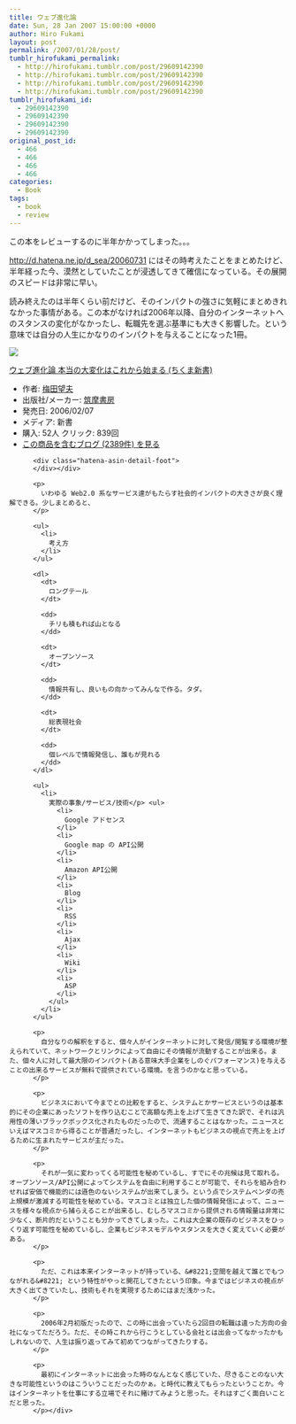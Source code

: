 ```yaml
---
title: ウェブ進化論
date: Sun, 28 Jan 2007 15:00:00 +0000
author: Hiro Fukami
layout: post
permalink: /2007/01/28/post/
tumblr_hirofukami_permalink:
  - http://hirofukami.tumblr.com/post/29609142390
  - http://hirofukami.tumblr.com/post/29609142390
  - http://hirofukami.tumblr.com/post/29609142390
  - http://hirofukami.tumblr.com/post/29609142390
tumblr_hirofukami_id:
  - 29609142390
  - 29609142390
  - 29609142390
  - 29609142390
original_post_id:
  - 466
  - 466
  - 466
  - 466
categories:
  - Book
tags:
  - book
  - review
---
```

<div class="section">
  <p>
    この本をレビューするのに半年かかってしまった。。。
  </p>
  
  <p>
    <a href="http://d.hatena.ne.jp/d_sea/20060731" target="_blank"><a href="http://d.hatena.ne.jp/d_sea/20060731" target="_blank">http://d.hatena.ne.jp/d_sea/20060731</a></a> にはその時考えたことをまとめたけど、半年経った今、漠然としていたことが浸透してきて確信になっている。その展開のスピードは非常に早い。
  </p>
  
  <p>
    読み終えたのは半年くらい前だけど、そのインパクトの強さに気軽にまとめきれなかった事情がある。この本がなければ2006年以降、自分のインターネットへのスタンスの変化がなかったし、転職先を選ぶ基準にも大きく影響した。という意味では自分の人生にかなりのインパクトを与えることになった1冊。
  </p>
  
  <div class="hatena-asin-detail">
    <p>
      <a href="http://www.amazon.co.jp/gp/product/4480062858/ref=as_li_tf_il?ie=UTF8&camp=247&creative=1211&creativeASIN=4480062858&linkCode=as2&tag=dsea-22" target="_blank"><img border="0" src="http://ws.assoc-amazon.jp/widgets/q?_encoding=UTF8&ASIN=4480062858&Format=_SL160_&ID=AsinImage&MarketPlace=JP&ServiceVersion=20070822&WS=1&tag=dsea-22" /></a><img src="http://www.assoc-amazon.jp/e/ir?t=dsea-22&l=as2&o=9&a=4480062858" width="1" height="1" border="0" alt="" style="border:none!important;margin:0!important;" /> <div class="hatena-asin-detail-info">
        <p>
          <a href="http://www.amazon.co.jp/gp/product/4480062858/ref=as_li_tf_tl?ie=UTF8&camp=247&creative=1211&creativeASIN=4480062858&linkCode=as2&tag=dsea-22" target="_blank">ウェブ進化論 本当の大変化はこれから始まる (ちくま新書)</a><img src="http://www.assoc-amazon.jp/e/ir?t=dsea-22&l=as2&o=9&a=4480062858" width="1" height="1" border="0" alt="" style="border:none!important;margin:0!important;" /> <ul>
            <li>
              <span class="hatena-asin-detail-label">作者:</span> <a href="http://d.hatena.ne.jp/keyword/%C7%DF%C5%C4%CB%BE%C9%D7" class="keyword" target="_blank">梅田望夫</a>
            </li>
            <li>
              <span class="hatena-asin-detail-label">出版社/メーカー:</span> <a href="http://d.hatena.ne.jp/keyword/%C3%DE%CB%E0%BD%F1%CB%BC" class="keyword" target="_blank">筑摩書房</a>
            </li>
            <li>
              <span class="hatena-asin-detail-label">発売日:</span> 2006/02/07
            </li>
            <li>
              <span class="hatena-asin-detail-label">メディア:</span> 新書
            </li>
            <li>
              <span class="hatena-asin-detail-label">購入</span>: 52人 <span class="hatena-asin-detail-label">クリック</span>: 839回
            </li>
            <li>
              <a href="http://d.hatena.ne.jp/asin/4480062858" target="_blank">この商品を含むブログ (2389件) を見る</a>
            </li>
          </ul></div> 
          
          <div class="hatena-asin-detail-foot">
          </div></div> 
          
          <p>
            いわゆる Web2.0 系なサービス達がもたらす社会的インパクトの大きさが良く理解できる。少しまとめると、
          </p>
          
          <ul>
            <li>
              考え方
            </li>
          </ul>
          
          <dl>
            <dt>
              ロングテール
            </dt>
            
            <dd>
              チリも積もれば山となる
            </dd>
            
            <dt>
              オープンソース
            </dt>
            
            <dd>
              情報共有し、良いもの向かってみんなで作る。タダ。
            </dd>
            
            <dt>
              総表現社会
            </dt>
            
            <dd>
              個レベルで情報発信し、誰もが見れる
            </dd>
          </dl>
          
          <ul>
            <li>
              実際の事象/サービス/技術</p> <ul>
                <li>
                  Google アドセンス
                </li>
                <li>
                  Google map の API公開
                </li>
                <li>
                  Amazon API公開
                </li>
                <li>
                  Blog
                </li>
                <li>
                  RSS
                </li>
                <li>
                  Ajax
                </li>
                <li>
                  Wiki
                </li>
                <li>
                  ASP
                </li>
              </ul>
            </li>
          </ul>
          
          <p>
            自分なりの解釈をすると、個々人がインターネットに対して発信/閲覧する環境が整えられていて、ネットワークとリンクによって自由にその情報が流動することが出来る。また、個々人に対して最大限のインパクト(ある意味大手企業をしのぐパフォーマンス)を与えることの出来るサービスが無料で提供されている環境。を言うのかなと思っている。
          </p>
          
          <p>
            ビジネスにおいて今までとの比較をすると、システムとかサービスというのは基本的にその企業にあったソフトを作り込むことで高額な売上を上げて生きてきた訳で、それは汎用性の薄いブラックボックス化されたものだったので、流通することはなかった。ニュースといえばマスコミから得ることが普通だったし、インターネットもビジネスの視点で売上を上げるために生まれたサービスが主だった。
          </p>
          
          <p>
            それが一気に変わってくる可能性を秘めているし、すでにその兆候は見て取れる。オープンソース/API公開によってシステムを自由に利用することが可能で、それらを組み合わせれば安価で機能的には遜色のないシステムが出来てしまう。という点でシステムベンダの売上規模が激減する可能性を秘めている。マスコミとは独立した個の情報発信によって、ニュースを様々な視点から捕らえることが出来るし、むしろマスコミから提供される情報量は非常に少なく、断片的だということも分かってきてしまった。これは大企業の既存のビジネスをひっくり返す可能性を秘めているし、企業もビジネスモデルやスタンスを大きく変えていく必要がある。
          </p>
          
          <p>
            ただ、これは本来インターネットが持っている、&#8221;空間を越えて誰とでもつながれる&#8221; という特性がやっと開花してきたという印象。今まではビジネスの視点が大きく出てきていたし、技術もそれを実現するためにはまだ浅かった。
          </p>
          
          <p>
            2006年2月初版だったので、この時に出会っていたら2回目の転職は違った方向の会社になってただろう。ただ、その時これから行こうとしている会社とは出会ってなかったかもしれないので、人生は振り返ってみて初めてつながってきたりする。
          </p>
          
          <p>
            最初にインターネットに出会った時のなんとなく感じていた、尽きることのない大きな可能性というのはこういうことだったのかぁ。と時代に教えてもらったということか。今はインターネットを仕事にする立場でそれに賭けてみようと思った。それはすごく面白いことだと思った。
          </p></div>